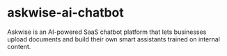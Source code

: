 # askwise-ai-chatbot
Askwise is an AI-powered SaaS chatbot platform that lets businesses upload documents and build their own smart assistants trained on internal content.
